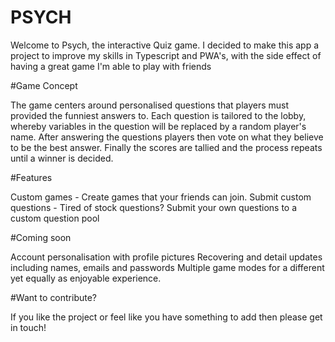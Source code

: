 # PSYCH

Welcome to Psych, the interactive Quiz game. I decided to make this app a project to improve my skills 
in Typescript and PWA's, with the side effect of having a great game I'm able to play with friends


#Game Concept

The game centers around personalised questions that players must provided the funniest answers to. Each question is tailored
to the lobby, whereby variables in the question will be replaced by a random player's name. 
After answering the questions players then vote on what they believe to be the best answer.
Finally the scores are tallied and the process repeats until a winner is decided. 

#Features

Custom games - Create games that your friends can join.
Submit custom questions - Tired of stock questions? Submit your own questions to a custom question pool 

#Coming soon

Account personalisation with profile pictures
Recovering and detail updates including names, emails and passwords
Multiple game modes for a different yet equally as enjoyable experience.


#Want to contribute?

If you like the project or feel like you have something to add then please get in touch!
